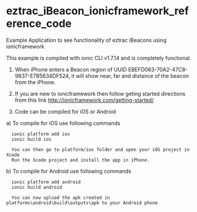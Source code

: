 # eztrac_iBeacon_ionicframework_reference_code
Example Application to see functionality of eztrac iBeacons using ionicframework

This example is compiled with ionic CLI v1.7.14 and is completely functional.

1) When iPhone enters a Beacon region of UUID EBEFD083-70A2-47C8-9837-E7B5634DF524,
it will show near, far and distance of the beacon from the iPhone.

2) If you are new to ionicframework then follow geting started directions from this link
http://ionicframework.com/getting-started/

3) Code can be compiled for iOS or Android

  a) To compile for iOS use following commands

      ionic platform add ios
      ionic build ios

      You can then go to platform/ios folder and open your iOS project in Xcode
      Run the Xcode project and install the app in iPhone.

  b) To compile for Android use following commands

      ionic platform add android
      ionic build android

      You can now upload the apk created in platforms\android\build\outputs\apk to your Android phone
